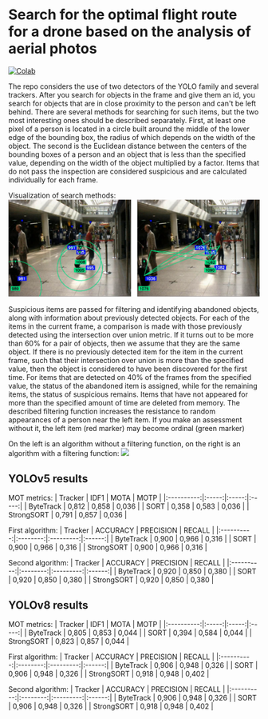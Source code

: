 # Search for the optimal flight route for a drone based on the analysis of aerial photos
[![Colab](https://colab.research.google.com/assets/colab-badge.svg)](https://colab.research.google.com/drive/1dv4r1Hqv3vU_vInd9UcR4pWt6xAhYrMr?usp=sharing)

The repo considers the use of two detectors of the YOLO family and several trackers.
After you search for objects in the frame and give them an id, you search for objects that are in close proximity to the person and can't be left behind. There are several methods for searching for such items, but the two most interesting ones should be described separately. First, at least one pixel of a person is located in a circle built around the middle of the lower edge of the bounding box, the radius of which depends on the width of the object. The second is the Euclidean distance between the centers of the bounding boxes of a person and an object that is less than the specified value, depending on the width of the object multiplied by a factor. Items that do not pass the inspection are considered suspicious and are calculated individually for each frame.


Visualization of search methods:
![](Images/Methods.png)

Suspicious items are passed for filtering and identifying abandoned objects, along with information about previously detected objects. For each of the items in the current frame, a comparison is made with those previously detected using the intersection over union metric. If it turns out to be more than 60% for a pair of objects, then we assume that they are the same object. If there is no previously detected item for the item in the current frame, such that their intersection over union is more than the specified value, then the object is considered to have been discovered for the first time. For items that are detected on 40% of the frames from the specified value, the status of the abandoned item is assigned, while for the remaining items, the status of suspicious remains. Items that have not appeared for more than the specified amount of time are deleted from memory.
The described filtering function increases the resistance to random appearances of a person near the left item. If you make an assessment without it, the left item (red marker) may become ordinal (green marker)

On the left is an algorithm without a filtering function, on the right is an algorithm with a filtering function:
![](Images/Filtering.gif)

## YOLOv5 results
MOT metrics: 
|   Tracker  |  IDF1 |  MOTA |  MOTP |
|:----------:|:-----:|:-----:|:-----:|
|  ByteTrack | 0,812 | 0,858 | 0,036 |
|    SORT    | 0,358 | 0,583 | 0,036 |
| StrongSORT | 0,791 | 0,857 | 0,036 |

First algorithm: 
|   Tracker  | ACCURACY | PRECISION | RECALL |
|:----------:|:--------:|:---------:|:------:|
|  ByteTrack |   0,900  |   0,966   |  0,316 |
|    SORT    |   0,900  |   0,966   |  0,316 |
| StrongSORT |   0,900  |   0,966   |  0,316 |

Second algorithm:
|   Tracker  | ACCURACY | PRECISION | RECALL |
|:----------:|:--------:|:---------:|:------:|
|  ByteTrack |   0,920  |   0,850   |  0,380 |
|    SORT    |   0,920  |   0,850   |  0,380 |
| StrongSORT |   0,920  |   0,850   |  0,380 |

## YOLOv8 results
MOT metrics: 
|   Tracker  |  IDF1 |  MOTA |  MOTP |
|:----------:|:-----:|:-----:|:-----:|
|  ByteTrack | 0,805 | 0,853 | 0,044 |
|    SORT    | 0,394 | 0,584 | 0,044 |
| StrongSORT | 0,823 | 0,857 | 0,044 |

First algorithm: 
|   Tracker  | ACCURACY | PRECISION | RECALL |
|:----------:|:--------:|:---------:|:------:|
|  ByteTrack |   0,906  |   0,948   |  0,326 |
|    SORT    |   0,906  |   0,948   |  0,326 |
| StrongSORT |   0,918  |   0,948   |  0,402 |

Second algorithm:
|   Tracker  | ACCURACY | PRECISION | RECALL |
|:----------:|:--------:|:---------:|:------:|
|  ByteTrack |   0,906  |   0,948   |  0,326 |
|    SORT    |   0,906  |   0,948   |  0,326 |
| StrongSORT |   0,918  |   0,948   |  0,402 |
